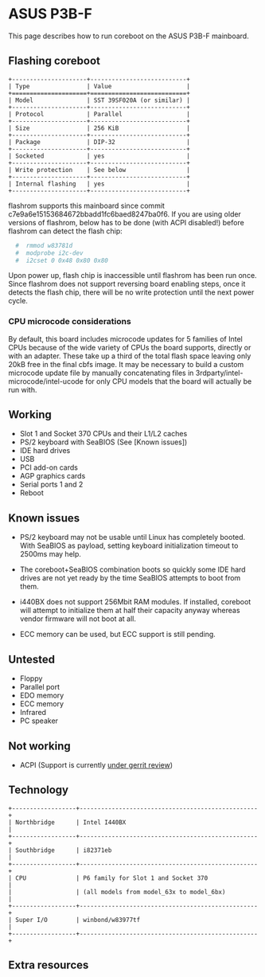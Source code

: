 # ASUS P3B-F

This page describes how to run coreboot on the ASUS P3B-F mainboard.

## Flashing coreboot

```{eval-rst}
+---------------------+---------------------------+
| Type                | Value                     |
+=====================+===========================+
| Model               | SST 39SF020A (or similar) |
+---------------------+---------------------------+
| Protocol            | Parallel                  |
+---------------------+---------------------------+
| Size                | 256 KiB                   |
+---------------------+---------------------------+
| Package             | DIP-32                    |
+---------------------+---------------------------+
| Socketed            | yes                       |
+---------------------+---------------------------+
| Write protection    | See below                 |
+---------------------+---------------------------+
| Internal flashing   | yes                       |
+---------------------+---------------------------+
```

flashrom supports this mainboard since commit c7e9a6e15153684672bbadd1fc6baed8247ba0f6.
If you are using older versions of flashrom, below has to be done (with ACPI disabled!)
before flashrom can detect the flash chip:

```bash
  #  rmmod w83781d
  #  modprobe i2c-dev
  #  i2cset 0 0x48 0x80 0x80
```

Upon power up, flash chip is inaccessible until flashrom has been run once.
Since flashrom does not support reversing board enabling steps,
once it detects the flash chip, there will be no write protection until
the next power cycle.

### CPU microcode considerations

By default, this board includes microcode updates for 5 families of Intel CPUs
because of the wide variety of CPUs the board supports, directly or with an
adapter. These take up a third of the total flash space leaving only 20kB free
in the final cbfs image. It may be necessary to build a custom microcode update
file by manually concatenating files in 3rdparty/intel-microcode/intel-ucode
for only CPU models that the board will actually be run with.

## Working

- Slot 1 and Socket 370 CPUs and their L1/L2 caches
- PS/2 keyboard with SeaBIOS (See [Known issues])
- IDE hard drives
- USB
- PCI add-on cards
- AGP graphics cards
- Serial ports 1 and 2
- Reboot

## Known issues

- PS/2 keyboard may not be usable until Linux has completely booted. With SeaBIOS
  as payload, setting keyboard initialization timeout to 2500ms may help.

- The coreboot+SeaBIOS combination boots so quickly some IDE hard drives are not
  yet ready by the time SeaBIOS attempts to boot from them.

- i440BX does not support 256Mbit RAM modules. If installed, coreboot
  will attempt to initialize them at half their capacity anyway
  whereas vendor firmware will not boot at all.

- ECC memory can be used, but ECC support is still pending.

## Untested

- Floppy
- Parallel port
- EDO memory
- ECC memory
- Infrared
- PC speaker

## Not working

- ACPI (Support is currently [under gerrit review](https://review.coreboot.org/c/coreboot/+/41098))

## Technology

```{eval-rst}
+------------------+--------------------------------------------------+
| Northbridge      | Intel I440BX                                     |
+------------------+--------------------------------------------------+
| Southbridge      | i82371eb                                         |
+------------------+--------------------------------------------------+
| CPU              | P6 family for Slot 1 and Socket 370              |
|                  | (all models from model_63x to model_6bx)         |
+------------------+--------------------------------------------------+
| Super I/O        | winbond/w83977tf                                 |
+------------------+--------------------------------------------------+
```

## Extra resources

[flashrom]: https://flashrom.org/Flashrom
